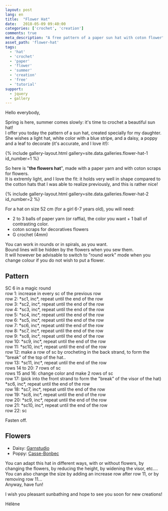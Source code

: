 ```yaml
---
layout: post
lang: en
title:  "Flower Hat"
date:   2018-05-09 09:40:00
categories: ['crochet', 'creation']
comments: true
meta_description: "A free pattern of a paper sun hat with coton flower"
asset_path: 'flower-hat'
tags:
  - 'hat'
  - 'crochet'
  - 'paper'
  - 'flower'
  - 'summer'
  - 'creation'
  - 'free'
  - 'tutorial'
support:
  - jquery
  - gallery
---
```


Hello everybody,
 
Spring is here, summer comes slowly: it's time to crochet a beautiful sun hat!  
I offer you today the pattern of a sun hat, created specially for my daughter.  
She wishes a light hat, white color with a blue stripe, and a daisy, a poppy and a leaf to decorate (it's accurate, and I love it!):

{% include gallery-layout.html gallery=site.data.galleries.flower-hat-1 id_number=1 %}

So here is "**the flowers hat**", made with a paper yarn and with coton scraps for flowers.  
It is extremly light, and I love the fit: it holds very well in shape compared to the cotton hats that I was able to realize previously, and this is rather nice!  

{% include gallery-layout.html gallery=site.data.galleries.flower-hat-2 id_number=2 %}

For a hat on size 52 cm (for a girl 6-7 years old), you will need:
- 2 to 3 balls of paper yarn (or raffia), the color you want + 1 ball of contrasting color.
- coton scraps for decoratives flowers
- G crochet (4mm)

You can work in rounds or in spirals, as you want.  
Bound lines will be hidden by the flowers when you sew them.  
It will however be advisable to switch to "round work" mode when you change colour if you do not wish to put a flower.

## Pattern

SC 6 in a magic round  
row 1: increase in every sc of the previous row  
row 2: \*sc1, inc\*, repeat until the end of the row  
row 3: \*sc2, inc\*, repeat until the end of the row  
row 4: \*sc3, inc\*, repeat until the end of the row  
row 5: \*sc4, inc\*, repeat until the end of the row  
row 6: \*sc5, inc\*, repeat until the end of the row  
row 7: \*sc6, inc\*, repeat until the end of the row  
row 8: \*sc7, inc\*, repeat until the end of the row  
row 9: \*sc8, inc\*, repeat until the end of the row  
row 10: \*sc9, inc\*, repeat until the end of the row  
row 11: \*sc10, inc\*, repeat until the end of the row  
row 12: make a row of sc by crocheting in the back strand, to form the "break" of the top of the hat..  
row 13: \*sc11, inc\*, repeat until the end of the row  
rows 14 to 20: 7 rows of sc  
rows 15 and 16: change color and make 2 rows of sc  
row 17: (pick into the front strand to form the "break" of the visor of the hat) \*sc6, inc\*, repeat until the end of the row  
row 18: \*sc7, inc\*, repeat until the end of the row  
row 19: \*sc8, inc\*, repeat until the end of the row  
row 20: \*sc9, inc\*, repeat until the end of the row  
row 21: \*sc10, inc\*, repeat until the end of the row  
row 22: sc

Fasten off.

## Flowers

* Daisy: [Garnstudio](https://www.garnstudio.com/pattern.php?id=6137&cid=8)
* Poppy: [Casse-Bonbec](http://creativ-idees.over-blog.com/article-tuto-un-coquelicot-3d-au-crochet-55654174.html)

You can adapt this hat in different ways, with or without flowers, by changing the flowers, by reducing the height, by widening the visor, etc....  
You can also change the size by adding an increase row after row 11, or by removing row 11...  
Anyway, have fun! 

I wish you pleasant sunbathing and hope to see you soon for new creations! 

Hélène



